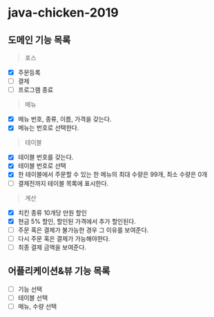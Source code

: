 # java-chicken-2019

## 도메인 기능 목록
 > 포스
 - [X] 주문등록
 - [ ] 결제
 - [ ] 프로그램 종료
 > 메뉴
 - [X] 메뉴 번호, 종류, 이름, 가격을 갖는다.
 - [X] 메뉴는 번호로 선택한다.
 > 테이블
 - [X] 테이블 번호를 갖는다.
 - [X] 테이블 번호로 선택
 - [X] 한 테이블에서 주문할 수 있는 한 메뉴의 최대 수량은 99개, 최소 수량은 0개
 - [ ] 결제전까지 테이블 목록에 표시한다.
 > 계산
 - [X] 치킨 종류 10개당 만원 할인
 - [X] 현금 5% 할인, 할인된 가격에서 추가 할인된다.
 - [ ] 주문 혹은 결제가 불가능한 경우 그 이유를 보여준다.
 - [ ] 다시 주문 혹은 결제가 가능해야한다.
 - [ ] 최종 결제 금액을 보여준다.
 
## 어플리케이션&뷰 기능 목록
 - [ ] 기능 선택
 - [ ] 테이블 선택
 - [ ] 메뉴, 수량 선택
